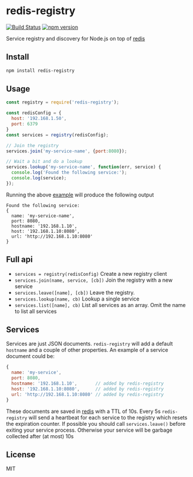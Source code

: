 # redis-registry

[![Build Status](https://travis-ci.org/koalazak/redis-registry.svg?branch=master)](https://travis-ci.org/koalazak/redis-registry)
[![npm version](https://badge.fury.io/js/redis-registry.svg)](http://badge.fury.io/js/redis-registry)

Service registry and discovery for Node.js on top of [redis](https://github.com/NodeRedis/node_redis)

## Install

```bash
npm install redis-registry
```

## Usage

``` js
const registry = require('redis-registry');

const redisConfig = {
  host: '192.168.1.50',
  port: 6379
}
const services = registry(redisConfig);

// Join the registry
services.join('my-service-name', {port:8080});

// Wait a bit and do a lookup
services.lookup('my-service-name', function(err, service) {
  console.log('Found the following service:');
  console.log(service);
});

```

Running the above [example](https://github.com/koalazak/redis-registry/blob/master/example.js) will produce the following output

```
Found the following service:
{
  name: 'my-service-name',
  port: 8080,
  hostname: '192.168.1.10',
  host: '192.168.1.10:8080',
  url: 'http://192.168.1.10:8080'
}
```

## Full api

* `services = registry(redisConfig)` Create a new registry client
* `services.join(name, service, [cb])` Join the registry with a new service
* `services.leave([name], [cb])` Leave the registry.
* `services.lookup(name, cb)` Lookup a single service
* `services.list([name], cb)` List all services as an array. Omit the name to list all services

## Services

Services are just JSON documents. `redis-registry` will add a default `hostname` and a couple of other properties.
An example of a service document could be:

``` js
{
  name: 'my-service',
  port: 8080,
  hostname: '192.168.1.10',       // added by redis-registry
  host: '192.168.1.10:8080',      // added by redis-registry
  url: 'http://192.168.1.10:8080' // added by redis-registry
}
```

These documents are saved in [redis](https://redis.io/) with a TTL of 10s.
Every 5s `redis-registry` will send a heartbeat for each service to the registry which resets the expiration counter.
If possible you should call `services.leave()` before exiting your service process. Otherwise your service will be garbage collected after (at most) 10s

## License

MIT
